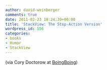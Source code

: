 ```yaml
---
author: david-weinberger
comments: true
date: 2011-02-23 18:24:39+00:00
title: 'StackView: The Stop-Action Version'
wordpress_id: 556
categories:
- books
- Humor
- StackView
---
```




(via Cory Doctorow at [BoingBoing](http://www.boingboing.net/2011/02/23/books-marching-aroun.html))
